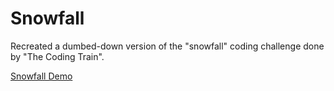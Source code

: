 # Snowfall
Recreated a dumbed-down version of the "snowfall" coding challenge done by "The Coding Train". 

[Snowfall Demo](https://editor.p5js.org/LeJuiceBOX/full/B1e7fR5Am)
